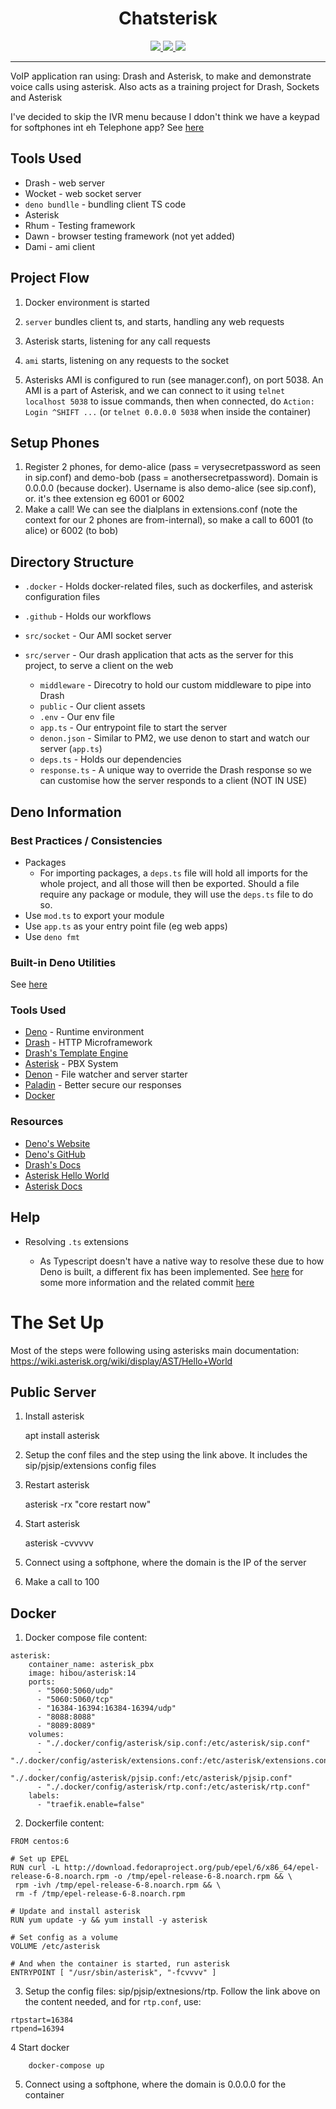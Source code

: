 <p align="center">
  <h1 align="center">Chatsterisk</h1>
</p>
<p align="center">
  <a href="https://github.com/ebebbington/chatsterisk/actions">
    <img src="https://img.shields.io/github/workflow/status/ebebbington/chatsterisk/master?label=ci">
  </a>
  <a href="https://github.com/drashland/chatsterisk/actions">
    <img src="https://img.shields.io/github/workflow/status/ebebbington/chatsterisk/CodeQL?label=CodeQL">
  </a>
  <a href="https://sonarcloud.io/dashboard?id=ebebbington_chatsterisk">
    <img src="https://sonarcloud.io/api/project_badges/measure?project=ebebbington_chatsterisk&metric=alert_status">
  </a>
</p>

---

VoIP application ran using: Drash and Asterisk, to make and demonstrate voice
calls using asterisk. Also acts as a training project for Drash, Sockets and
Asterisk

I've decided to skip the IVR menu because I ddon't think we have a keypad for
softphones int eh Telephone app? See
[here](https://wiki.asterisk.org/wiki/display/AST/Creating+a+Simple+IVR+Menu)

## Tools Used

- Drash - web server
- Wocket - web socket server
- `deno bundlle` - bundling client TS code
- Asterisk
- Rhum - Testing framework
- Dawn - browser testing framework (not yet added)
- Dami - ami client

## Project Flow

1. Docker environment is started

2. `server` bundles client ts, and starts, handling any web requests

3. Asterisk starts, listening for any call requests

4. `ami` starts, listening on any requests to the socket

5. Asterisks AMI is configured to run (see manager.conf), on port 5038. An AMI
   is a part of Asterisk, and we can connect to it using `telnet localhost 5038`
   to issue commands, then when connected, do `Action: Login ^SHIFT ...` (or
   `telnet 0.0.0.0 5038` when inside the container)

## Setup Phones

1. Register 2 phones, for demo-alice (pass = verysecretpassword as seen in
   sip.conf) and demo-bob (pass = anothersecretpassword). Domain is 0.0.0.0
   (because docker). Username is also demo-alice (see sip.conf), or. it's thee extension eg 6001 or 6002
2. Make a call! We can see the dialplans in extensions.conf (note the context
   for our 2 phones are from-internal), so make a call to 6001 (to alice) or
   6002 (to bob)

## Directory Structure

- `.docker` - Holds docker-related files, such as dockerfiles, and asterisk
  configuration files

- `.github` - Holds our workflows

- `src/socket` - Our AMI socket server

- `src/server` - Our drash application that acts as the server for this project,
  to serve a client on the web

  - `middleware` - Direcotry to hold our custom middleware to pipe into Drash
  - `public` - Our client assets
  - `.env` - Our env file
  - `app.ts` - Our entrypoint file to start the server
  - `denon.json` - Similar to PM2, we use denon to start and watch our server
    (`app.ts`)
  - `deps.ts` - Holds our dependencies
  - `response.ts` - A unique way to override the Drash response so we can
    customise how the server responds to a client (NOT IN USE)

## Deno Information

### Best Practices / Consistencies

- Packages
  - For importing packages, a `deps.ts` file will hold all imports for the whole
    project, and all those will then be exported. Should a file require any
    package or module, they will use the `deps.ts` file to do so.
- Use `mod.ts` to export your module
- Use `app.ts` as your entry point file (eg web apps)
- Use `deno fmt`

### Built-in Deno Utilities

See [here](https://deno.land/std/manual.md#built-in-deno-utilities--commands)

### Tools Used

- [Deno](https://deno.land/) - Runtime environment
- [Drash](https://drash.land/drash) - HTTP Microframework
- [Drash's Template Engine](https://drash.land/drash)
- [Asterisk](https://asterisk.com) - PBX System
- [Denon](https://github.com/denosaurs/denon) - File watcher and server starter
- [Paladin](https://github.com/deno-drash-middleware/paladdin) - Better secure
  our responses
- [Docker](https://docker.com)

### Resources

- [Deno's Website](https://deno.land/)
- [Deno's GitHub](https://github.com/denoland/deno)
- [Drash's Docs](https://drash.land)
- [Asterisk Hello World](https://www.informit.com/articles/article.aspx?p=1439183&seqNum=2)
- [Asterisk Docs](https://wiki.asterisk.org/wiki/display/AST/Asterisk+Configuration+Files)

## Help

- Resolving `.ts` extensions

  - As Typescript doesn't have a native way to resolve these due to how Deno is
    built, a different fix has been implemented. See
    [here](https://medium.com/@kitsonk/develop-with-deno-and-visual-studio-code-225ce7c5b1ba)
    for some more information and the related commit
    [here](https://github.com/ebebbington/todo/commit/9fba0d8fb66c00198a65b68b5177ee3d1d6eb63b)

# The Set Up

Most of the steps were following using asterisks main documentation:
https://wiki.asterisk.org/wiki/display/AST/Hello+World

## Public Server

1. Install asterisk

   apt install asterisk

2. Setup the conf files and the step using the link above. It includes the
   sip/pjsip/extensions config files

3. Restart asterisk

   asterisk -rx "core restart now"

4. Start asterisk

   asterisk -cvvvvv

5. Connect using a softphone, where the domain is the IP of the server

6. Make a call to 100

## Docker

1. Docker compose file content:

```
asterisk:
    container_name: asterisk_pbx
    image: hibou/asterisk:14
    ports:
      - "5060:5060/udp"
      - "5060:5060/tcp"
      - "16384-16394:16384-16394/udp"
      - "8088:8088"
      - "8089:8089"
    volumes:
      - "./.docker/config/asterisk/sip.conf:/etc/asterisk/sip.conf"
      - "./.docker/config/asterisk/extensions.conf:/etc/asterisk/extensions.conf"
      - "./.docker/config/asterisk/pjsip.conf:/etc/asterisk/pjsip.conf"
      - "./.docker/config/asterisk/rtp.conf:/etc/asterisk/rtp.conf"
    labels:
      - "traefik.enable=false"
```

2. Dockerfile content:

```
FROM centos:6

# Set up EPEL
RUN curl -L http://download.fedoraproject.org/pub/epel/6/x86_64/epel-release-6-8.noarch.rpm -o /tmp/epel-release-6-8.noarch.rpm && \
 rpm -ivh /tmp/epel-release-6-8.noarch.rpm && \
 rm -f /tmp/epel-release-6-8.noarch.rpm

# Update and install asterisk
RUN yum update -y && yum install -y asterisk

# Set config as a volume
VOLUME /etc/asterisk

# And when the container is started, run asterisk
ENTRYPOINT [ "/usr/sbin/asterisk", "-fcvvvv" ]
```

3. Setup the config files: sip/pjsip/extnesions/rtp. Follow the link above on
   the content needed, and for `rtp.conf`, use:

```
rtpstart=16384
rtpend=16394
```

4 Start docker

        docker-compose up

5. Connect using a softphone, where the domain is 0.0.0.0 for the container
